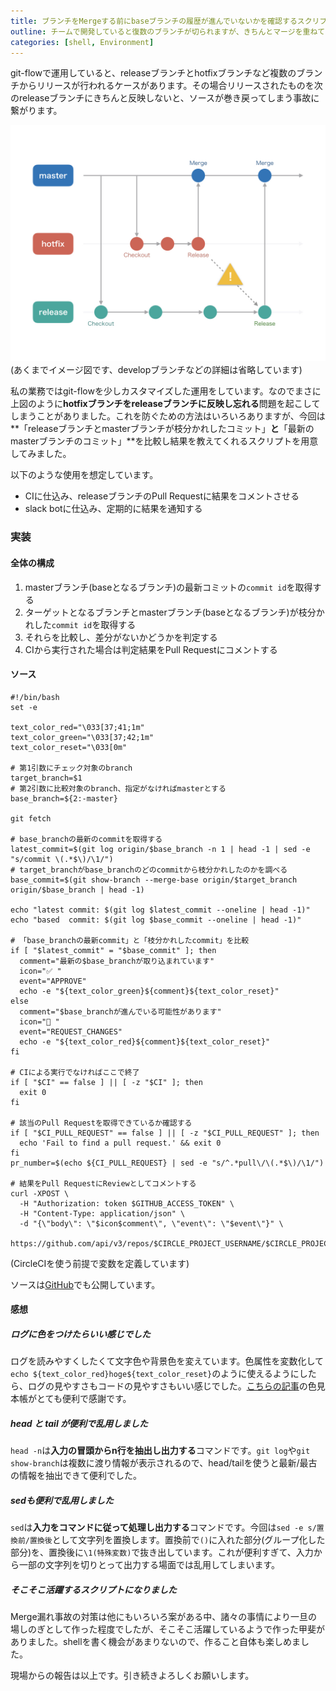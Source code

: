 ```yaml
---
title: ブランチをMergeする前にbaseブランチの履歴が進んでいないかを確認するスクリプトを書いた
outline: チームで開発していると復数のブランチが切られますが、きちんとマージを重ねていかないとリリース事故などのトラブルに繋がり兼ねません。それを少しでも防ぐためのスクリプトを書いて運用している話を書きました。
categories: [shell, Environment]
---
```


git-flowで運用していると、releaseブランチとhotfixブランチなど複数のブランチからリリースが行われるケースがあります。その場合リリースされたものを次のreleaseブランチにきちんと反映しないと、ソースが巻き戻ってしまう事故に繋がります。

![flow図](/assets/2018-06-15-1-main.jpg)
(あくまでイメージ図です、developブランチなどの詳細は省略しています)

私の業務ではgit-flowを少しカスタマイズした運用をしています。なのでまさに上図のように**hotfixブランチをreleaseブランチに反映し忘れる**問題を起こしてしまうことがありました。これを防ぐための方法はいろいろありますが、今回は**「releaseブランチとmasterブランチが枝分かれしたコミット」**と**「最新のmasterブランチのコミット」**を比較し結果を教えてくれるスクリプトを用意してみました。

以下のような使用を想定しています。

* CIに仕込み、releaseブランチのPull Requestに結果をコメントさせる
* slack botに仕込み、定期的に結果を通知する

### 実装

#### 全体の構成

1. masterブランチ(baseとなるブランチ)の最新コミットの`commit id`を取得する
2. ターゲットとなるブランチとmasterブランチ(baseとなるブランチ)が枝分かれした`commit id`を取得する
3. それらを比較し、差分がないかどうかを判定する
4. CIから実行された場合は判定結果をPull Requestにコメントする


#### ソース

```shell
#!/bin/bash
set -e

text_color_red="\033[37;41;1m"
text_color_green="\033[37;42;1m"
text_color_reset="\033[0m"

# 第1引数にチェック対象のbranch
target_branch=$1
# 第2引数に比較対象のbranch、指定がなければmasterとする
base_branch=${2:-master}

git fetch

# base_branchの最新のcommitを取得する
latest_commit=$(git log origin/$base_branch -n 1 | head -1 | sed -e "s/commit \(.*$\)/\1/")
# target_branchがbase_branchのどのcommitから枝分かれしたのかを調べる
base_commit=$(git show-branch --merge-base origin/$target_branch origin/$base_branch | head -1)

echo "latest commit: $(git log $latest_commit --oneline | head -1)"
echo "based  commit: $(git log $base_commit --oneline | head -1)"

# 「base_branchの最新commit」と「枝分かれしたcommit」を比較
if [ "$latest_commit" = "$base_commit" ]; then
  comment="最新の$base_branchが取り込まれています"
  icon="✅ "
  event="APPROVE"
  echo -e "${text_color_green}${comment}${text_color_reset}"
else
  comment="$base_branchが進んでいる可能性があります"
  icon="🚫 "
  event="REQUEST_CHANGES"
  echo -e "${text_color_red}${comment}${text_color_reset}"
fi

# CIによる実行でなければここで終了
if [ "$CI" == false ] || [ -z "$CI" ]; then
  exit 0
fi

# 該当のPull Requestを取得できているか確認する
if [ "$CI_PULL_REQUEST" == false ] || [ -z "$CI_PULL_REQUEST" ]; then
  echo 'Fail to find a pull request.' && exit 0
fi
pr_number=$(echo ${CI_PULL_REQUEST} | sed -e "s/^.*pull\/\(.*$\)/\1/")

# 結果をPull RequestにReviewとしてコメントする
curl -XPOST \
  -H "Authorization: token $GITHUB_ACCESS_TOKEN" \
  -H "Content-Type: application/json" \
  -d "{\"body\": \"$icon$comment\", \"event\": \"$event\"}" \
 https://github.com/api/v3/repos/$CIRCLE_PROJECT_USERNAME/$CIRCLE_PROJECT_REPONAME/pulls/$pr_number/reviews
```

(CircleCIを使う前提で変数を定義しています)

ソースは[GitHub](https://github.com/aloerina01/check-master-history)でも公開しています。


#### 感想

##### ログに色をつけたらいい感じでした
ログを読みやすくしたくて文字色や背景色を変えています。色属性を変数化して`echo ${text_color_red}hoge${text_color_reset}`のように使えるようにしたら、ログの見やすさもコードの見やすさもいい感じでした。[こちらの記事](https://qiita.com/dojineko/items/49aa30018bb721b0b4a9)の色見本帳がとても便利で感謝です。

##### head と tail が便利で乱用しました

`head -n`は**入力の冒頭からn行を抽出し出力する**コマンドです。`git log`や`git show-branch`は複数に渡り情報が表示されるので、head/tailを使うと最新/最古の情報を抽出できて便利でした。


##### sedも便利で乱用しました

`sed`は**入力をコマンドに従って処理し出力する**コマンドです。今回は`sed -e s/置換前/置換後`として文字列を置換します。置換前で`()`に入れた部分(グループ化した部分)を、置換後に`\1(特殊変数)`で抜き出しています。これが便利すぎて、入力から一部の文字列を切りとって出力する場面では乱用してしまいます。

##### そこそこ活躍するスクリプトになりました

Merge漏れ事故の対策は他にもいろいろ案がある中、諸々の事情により一旦の場しのぎとして作った程度でしたが、そこそこ活躍しているようで作った甲斐がありました。shellを書く機会があまりないので、作ること自体も楽しめました。

現場からの報告は以上です。引き続きよろしくお願いします。
